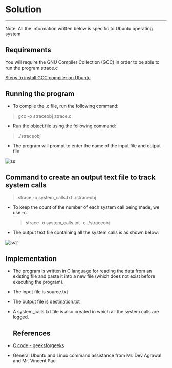 # Solution
---
Note: All the information written below is specific to Ubuntu operating system
## Requirements
You will require the GNU Compiler Collection (GCC) in order to be able to run the program strace.c

[Steps to install GCC compiler on Ubuntu](https://linuxize.com/post/how-to-install-gcc-on-ubuntu-20-04/)

## Running the program
- To compile the .c file, run the following command:
>  gcc -o straceobj strace.c


- Run the object file using the following command:
> ./straceobj


- The program will prompt to enter the name of the input file and output file

![ss](https://user-images.githubusercontent.com/116995762/200142462-5fd41332-3db7-418c-b1e8-67c75430cb1e.png)


## Command to create an output text file to track system calls
> strace -o system_calls.txt ./straceobj
- To keep the count of the number of each system call being made, we use -c
  > strace -o system_calls.txt -c ./straceobj
- The output text file containing all the system calls is as shown below: 

![ss2](https://user-images.githubusercontent.com/116995762/200142651-6730b6f0-1a32-43d9-bd4b-0d3fba2bc629.png)

## Implementation
- The program is written in C language for reading the data from an existing file and paste it into a new file (which does not exist before executing the program).
- The input file is source.txt 
- The output file is destination.txt
- A system_calls.txt file is also created in which all the system calls are logged.
  
  ## References
- [C code - geeksforgeeks](https://www.geeksforgeeks.org/c-program-copy-contents-one-file-another-file/)
- General Ubuntu and Linux command assistance from Mr. Dev Agrawal and Mr. Vincent Paul
